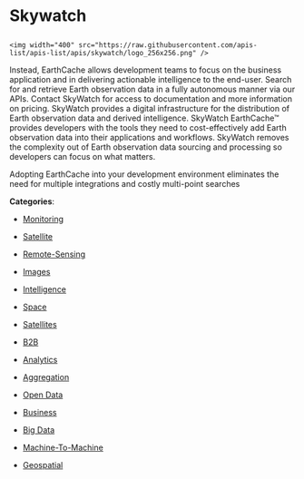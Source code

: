# Skywatch<p align="center">
    <img width="400" src="https://raw.githubusercontent.com/apis-list/apis-list/apis/skywatch/logo_256x256.png" />
</p>

Instead, EarthCache allows development teams to focus on the business application and in delivering actionable intelligence to the end-user. Search for and retrieve Earth observation data in a fully autonomous manner via our APIs.  Contact SkyWatch for access to documentation and more information on pricing.  SkyWatch provides a digital infrastructure for the distribution of Earth observation data and derived intelligence. SkyWatch EarthCache™ provides developers with the tools they need to cost-effectively add Earth observation data into their applications and workflows. SkyWatch removes the complexity out of Earth observation data sourcing and processing so developers can focus on what matters. 

Adopting EarthCache into your development environment eliminates the need for multiple integrations and costly multi-point searches

**Categories**:

- [Monitoring](https://github/apis-list/apis-list#monitoring)

- [Satellite](https://github/apis-list/apis-list#satellite)

- [Remote-Sensing](https://github/apis-list/apis-list#remote-sensing)

- [Images](https://github/apis-list/apis-list#images)

- [Intelligence](https://github/apis-list/apis-list#intelligence)

- [Space](https://github/apis-list/apis-list#space)

- [Satellites](https://github/apis-list/apis-list#satellites)

- [B2B](https://github/apis-list/apis-list#b2b)

- [Analytics](https://github/apis-list/apis-list#analytics)

- [Aggregation](https://github/apis-list/apis-list#aggregation)

- [Open Data](https://github/apis-list/apis-list#open-data)

- [Business](https://github/apis-list/apis-list#business)

- [Big Data](https://github/apis-list/apis-list#big-data)

- [Machine-To-Machine](https://github/apis-list/apis-list#machine-to-machine)

- [Geospatial](https://github/apis-list/apis-list#geospatial)





